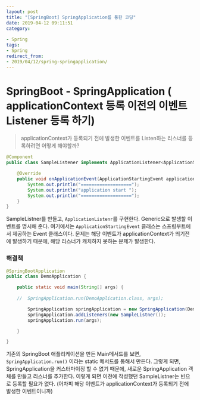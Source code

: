 ```yaml
---
layout: post
title: "[SpringBoot] SpringApplication를 통한 코딩"
date: 2019-04-12 09:11:51
category: 
 
- Spring
tags: 
- Spring
redirect_from: 
- 2019/04/12/spring-springapplication/
---
```

# SpringBoot - SpringApplication ( applicationContext 등록 이전의 이벤트 Listener 등록 하기)



> applicationContext가 등록되기 전에 발생한 이벤트를 Listen하는 리스너를 등록하려면 어떻게 해야할까? 





```java
@Component
public class SampleListener implements ApplicationListener<ApplicationStartingEvent> {

    @Override
    public void onApplicationEvent(ApplicationStartingEvent applicationStartingEvent) {
        System.out.println("===================");
        System.out.println("application start ");
        System.out.println("===================");
    }
}
```

SampleListner를 만들고, `ApplicationListenr`를 구현한다. Generic으로 발생할 이벤트를 명시해 준다. 여기에서는 `ApplicationStartingEvent` 클래스는 스프링부트에서 제공하는 Event 클래스이다. 문제는 해당 이벤트가 applicationContext가 띄기전에 발생하기 때문에, 해당 리스너가 캐치하지 못하는 문제가 발생한다. 



### 해결책

```java
@SpringBootApplication
public class DemoApplication {

    public static void main(String[] args) {
		
    //  SpringApplication.run(DemoApplication.class, args);

        SpringApplication springApplication = new SpringApplication(DemoApplication.class);
        springApplication.addListeners(new SampleListner());
        springApplication.run(args);

    }

}
```

기존의 SpringBoot 애플리케이션을 만든 Main메서드를 보면, `SpringApplication.run()` 이라는 static 메서드를 통해서 만든다. 그렇게 되면, SpringApplication을 커스터마이징 할 수 없기 때문에, 새로운 SpringApplication 객체를 만들고 리스너를 추가한다. 이렇게 되면 이전에 작성했던 SampleListner는 빈으로 등록할 필요가 없다. (어차피 해당 이벤트가 applicationContext가 등록되기 전에 발생한 이벤트이니까) 



